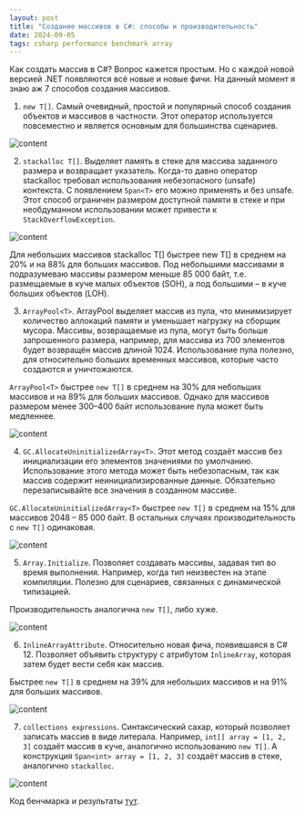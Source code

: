 ```yaml
---
layout: post
title: "Создание массивов в C#: способы и производительность"
date: 2024-09-05
tags: csharp performance benchmark array
---
```


Как создать массив в C#? Вопрос кажется простым. Но с каждой новой версией .NET появляются всё новые и новые фичи. На данный момент я знаю аж 7 способов создания массивов.

1. `new T[]`. Самый очевидный, простой и популярный способ создания объектов и массивов в частности. Этот оператор используется повсеместно и является основным для большинства сценариев.

<img src="{{site.baseurl}}/assets/2024/09/2024-09-05-create-array/image01.png" alt="content">

2. `stackalloc T[]`. Выделяет память в стеке для массива заданного размера и возвращает указатель. Когда-то давно оператор stackalloc требовал использования небезопасного (unsafe) контекста. С появлением `Span<T>` его можно применять и без unsafe. Этот способ ограничен размером доступной памяти в стеке и при необдуманном использовании может привести к `StackOverflowException`.

<img src="{{site.baseurl}}/assets/2024/09/2024-09-05-create-array/image02.png" alt="content">

Для небольших массивов stackalloc T[] быстрее new T[] в среднем на 20% и на 88% для больших массивов. Под небольшими массивами я подразумеваю массивы размером меньше 85 000 байт, т.е. размещаемые в куче малых объектов (SOH), а под большими – в куче больших объектов (LOH).

3. `ArrayPool<T>`. ArrayPool выделяет массив из пула, что минимизирует количество аллокаций памяти и уменьшает нагрузку на сборщик мусора. Массивы, возвращаемые из пула, могут быть больше запрошенного размера, например, для массива из 700 элементов будет возвращён массив длиной 1024. Использование пула полезно, для относительно больших временных массивов, которые часто создаются и уничтожаются.

`ArrayPool<T>` быстрее `new T[]` в среднем на 30% для небольших массивов и на 89% для больших массивов. Однако для массивов размером менее 300–400 байт использование пула может быть медленнее.

<img src="{{site.baseurl}}/assets/2024/09/2024-09-05-create-array/image03.png" alt="content">

4. `GC.AllocateUninitializedArray<T>`. Этот метод создаёт массив без инициализации его элементов значениями по умолчанию. Использование этого метода может быть небезопасным, так как массив содержит неинициализированные данные. Обязательно перезаписывайте все значения в созданном массиве.

`GC.AllocateUninitializedArray<T>` быстрее `new T[]` в среднем на 15% для массивов 2048 – 85 000 байт. В остальных случаях производительность с `new T[]` одинаковая.

<img src="{{site.baseurl}}/assets/2024/09/2024-09-05-create-array/image04.png" alt="content">

5. `Array.Initialize`. Позволяет создавать массивы, задавая тип во время выполнения. Например, когда тип неизвестен на этапе компиляции. Полезно для сценариев, связанных с динамической типизацией.

Производительность аналогична `new T[]`, либо хуже.

<img src="{{site.baseurl}}/assets/2024/09/2024-09-05-create-array/image05.png" alt="content">

6. `InlineArrayAttribute`. Относительно новая фича, появившаяся в C# 12. Позволяет объявить структуру с атрибутом `InlineArray`, которая затем будет вести себя как массив.

Быстрее `new T[]` в среднем на 39% для небольших массивов и на 91% для больших массивов.

<img src="{{site.baseurl}}/assets/2024/09/2024-09-05-create-array/image06.png" alt="content">

7. `collections expressions`. Синтаксический сахар, который позволяет записать массив в виде литерала. Например, `int[] array = [1, 2, 3]` создаёт массив в куче, аналогично использованию `new T[]`. А конструкция `Span<int> array = [1, 2, 3]` создаёт массив в стеке, аналогично `stackalloc`.

<img src="{{site.baseurl}}/assets/2024/09/2024-09-05-create-array/image07.png" alt="content">

Код бенчмарка и результаты [тут](https://github.com/alexeyfv/create-array).
